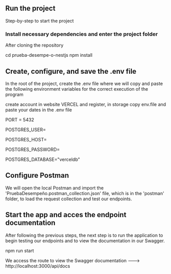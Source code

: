 ## Run the project

Step-by-step to start the project

### Install necessary dependencies and enter the project folder

After cloning the repository

cd prueba-desempe-o-nestjs
npm install

## Create, configure, and save the .env file

In the root of the project, create the .env file where we will copy and paste the following environment variables for the correct execution of the program

create account in website VERCEL and register, in storage copy env.file and paste your dates in the .env file

PORT = 5432

POSTGRES_USER=

POSTGRES_HOST=

POSTGRES_PASSWORD=

POSTGRES_DATABASE="verceldb"

## Configure Postman

We will open the local Postman and import the 'PruebaDesempeño.postman_collection.json' file, which is in the 'postman' folder, to load the request collection and test our endpoints.

## Start the app and acces the endpoint documentation

After following the previous steps, the next step is to run the application to begin testing our endpoints and to view the documentation in our Swagger.

npm run start

We access the route to view the Swagger documentation
---> http://localhost:3000/api/docs

